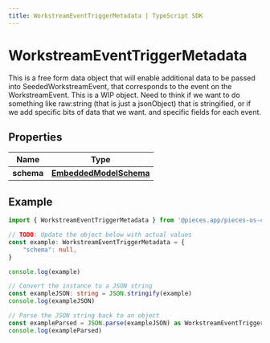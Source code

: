 ```yaml
---
title: WorkstreamEventTriggerMetadata | TypeScript SDK
---
```



# WorkstreamEventTriggerMetadata

This is a free form data object that will enable additional data to be passed into SeededWorkstreamEvent, that corresponds to the event on the WorkstreamEvent.  This is a WIP object.  Need to think if we want to do something like raw:string (that is just a jsonObject) that is stringified, or if we add specific bits of data that we want. and specific fields for each event.

## Properties

Name | Type
------------ | -------------
**schema** | [**EmbeddedModelSchema**](EmbeddedModelSchema)

## Example

```typescript
import { WorkstreamEventTriggerMetadata } from '@pieces.app/pieces-os-client'

// TODO: Update the object below with actual values
const example: WorkstreamEventTriggerMetadata = {
    "schema": null,
}

console.log(example)

// Convert the instance to a JSON string
const exampleJSON: string = JSON.stringify(example)
console.log(exampleJSON)

// Parse the JSON string back to an object
const exampleParsed = JSON.parse(exampleJSON) as WorkstreamEventTriggerMetadata
console.log(exampleParsed)
```


